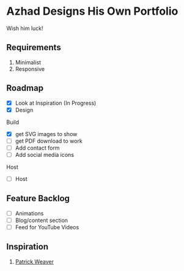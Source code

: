 # Azhad Designs His Own Portfolio

Wish him luck!

## Requirements

1. Minimalist
2. Responsive

## Roadmap

- [x] Look at Inspiration (In Progress)
- [x] Design

Build

- [x] get SVG images to show
- [ ] get PDF download to work
- [ ] Add contact form
- [ ] Add social media icons

Host

- [ ] Host

## Feature Backlog

- [ ] Animations
- [ ] Blog/content section
- [ ] Feed for YouTube Videos

## Inspiration

1. [Patrick Weaver](patrickweaver.net)
